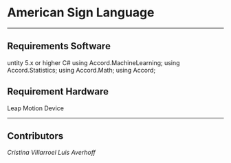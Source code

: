 # American Sign Language
---
## Requirements Software
untity 5.x or higher
C#
using Accord.MachineLearning;
using Accord.Statistics;
using Accord.Math;
using Accord;

## Requirement Hardware
Leap Motion Device

---
## Contributors
*Cristina Villarroel*
*Luis Averhoff*
